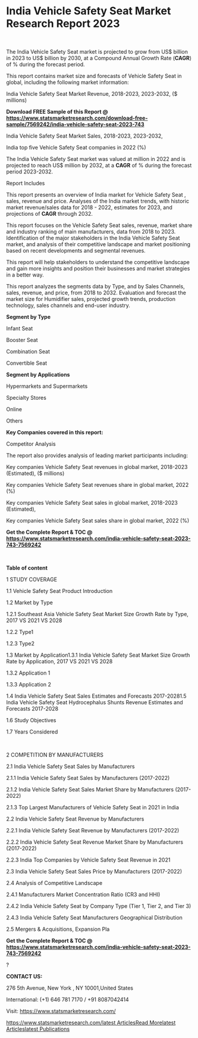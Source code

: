 <h1>India Vehicle Safety Seat Market Research Report 2023</h1><br/><p>The India Vehicle Safety Seat market is projected to grow from US$ billion in 2023 to US$ billion by 2030, at a Compound Annual Growth Rate (<strong>CAGR</strong>) of % during the forecast period.</p>
 
 
 
 <p>This report contains market size and forecasts of Vehicle Safety Seat in global, including the following market information:</p>
 
 
 
 <p>India Vehicle Safety Seat Market Revenue, 2018-2023, 2023-2032, ($ millions)</p>
 
 
 
 <p><strong>Download FREE Sample of this Report @ <a href="https://www.statsmarketresearch.com/download-free-sample/7569242/india-vehicle-safety-seat-2023-743">https://www.statsmarketresearch.com/download-free-sample/7569242/india-vehicle-safety-seat-2023-743</a></strong></p>
 
 
 
 <p>India Vehicle Safety Seat Market Sales, 2018-2023, 2023-2032,</p>
 
 
 
 <p>India top five Vehicle Safety Seat companies in 2022 (%)</p>
 
 
 
 <p>The India Vehicle Safety Seat market was valued at million in 2022 and is projected to reach US$ million by 2032, at a <strong>CAGR</strong> of % during the forecast period 2023-2032.</p>
 
 
 
 <p>Report Includes</p>
 
 
 
 <p>This report presents an overview of India market for Vehicle Safety Seat , sales, revenue and price. Analyses of the India market trends, with historic market revenue/sales data for 2018 - 2022, estimates for 2023, and projections of <strong>CAGR</strong> through 2032.</p>
 
 
 
 <p>This report focuses on the Vehicle Safety Seat sales, revenue, market share and industry ranking of main manufacturers, data from 2018 to 2023. Identification of the major stakeholders in the India Vehicle Safety Seat market, and analysis of their competitive landscape and market positioning based on recent developments and segmental revenues.</p>
 
 
 
 <p>This report will help stakeholders to understand the competitive landscape and gain more insights and position their businesses and market strategies in a better way.</p>
 
 
 
 <p>This report analyzes the segments data by Type, and by Sales Channels, sales, revenue, and price, from 2018 to 2032. Evaluation and forecast the market size for Humidifier sales, projected growth trends, production technology, sales channels and end-user industry.</p>
 
 
 
 <p><strong>Segment by Type</strong></p>
 
 
 
 <p>Infant Seat</p>
 
 
 
 <p>Booster Seat</p>
 
 
 
 <p>Combination Seat</p>
 
 
 
 <p>Convertible Seat</p>
 
 
 
 <p><strong>Segment <strong><strong>by Applications</strong></strong></strong></p>
 
 
 
 <p>Hypermarkets and Supermarkets</p>
 
 
 
 <p>Specialty Stores</p>
 
 
 
 <p>Online</p>
 
 
 
 <p>Others</p>
 
 
 
 <p><strong>Key Companies covered in this report:</strong></p>
 
 
 
 <p>Competitor Analysis</p>
 
 
 
 <p>The report also provides analysis of leading market participants including:</p>
 
 
 
 <p>Key companies Vehicle Safety Seat revenues in global market, 2018-2023 (Estimated), ($ millions)</p>
 
 
 
 <p>Key companies Vehicle Safety Seat revenues share in global market, 2022 (%)</p>
 
 
 
 <p>Key companies Vehicle Safety Seat sales in global market, 2018-2023 (Estimated),</p>
 
 
 
 <p>Key companies Vehicle Safety Seat sales share in global market, 2022 (%)</p>
 
 
 
 <div><b>Get the Complete Report & TOC @ <a href="https://www.statsmarketresearch.com/india-vehicle-safety-seat-2023-743-7569242">https://www.statsmarketresearch.com/india-vehicle-safety-seat-2023-743-7569242</a></b></div>
 
 
 
 <p><br />
 
 <b>Table of content</b></p>
 
 
 
 <p>1 STUDY COVERAGE<br />
 
 1.1 Vehicle Safety Seat Product Introduction<br />
 
 1.2 Market by Type<br />
 
 1.2.1 Southeast Asia Vehicle Safety Seat Market Size Growth Rate by Type, 2017 VS 2021 VS 2028<br />
 
 1.2.2 Type1<br />
 
 1.2.3 Type2<br />
 
 1.3 Market by Application1.3.1 India Vehicle Safety Seat Market Size Growth Rate by Application, 2017 VS 2021 VS 2028<br />
 
 1.3.2 Application 1<br />
 
 1.3.3 Application 2<br />
 
 1.4 India Vehicle Safety Seat Sales Estimates and Forecasts 2017-20281.5 India Vehicle Safety Seat Hydrocephalus Shunts Revenue Estimates and Forecasts 2017-2028<br />
 
 1.6 Study Objectives<br />
 
 1.7 Years Considered<br />
 
 <br />
 
 2 COMPETITION BY MANUFACTURERS<br />
 
 2.1 India Vehicle Safety Seat Sales by Manufacturers<br />
 
 2.1.1 India Vehicle Safety Seat Sales by Manufacturers (2017-2022)<br />
 
 2.1.2 India Vehicle Safety Seat Sales Market Share by Manufacturers (2017-2022)<br />
 
 2.1.3 Top Largest Manufacturers of Vehicle Safety Seat in 2021 in India<br />
 
 2.2 India Vehicle Safety Seat Revenue by Manufacturers<br />
 
 2.2.1 India Vehicle Safety Seat Revenue by Manufacturers (2017-2022)<br />
 
 2.2.2 India Vehicle Safety Seat Revenue Market Share by Manufacturers (2017-2022)<br />
 
 2.2.3 India Top Companies by Vehicle Safety Seat Revenue in 2021<br />
 
 2.3 India Vehicle Safety Seat Sales Price by Manufacturers (2017-2022)<br />
 
 2.4 Analysis of Competitive Landscape<br />
 
 2.4.1 Manufacturers Market Concentration Ratio (CR3 and HHI)<br />
 
 2.4.2 India Vehicle Safety Seat by Company Type (Tier 1, Tier 2, and Tier 3)<br />
 
 2.4.3 India Vehicle Safety Seat Manufacturers Geographical Distribution<br />
 
 2.5 Mergers & Acquisitions, Expansion Pla</p>
 
 
 
 <div><b>Get the Complete Report & TOC @ <a href="https://www.statsmarketresearch.com/india-vehicle-safety-seat-2023-743-7569242">https://www.statsmarketresearch.com/india-vehicle-safety-seat-2023-743-7569242</a></b></div>
 
 
 
 <p>? </p>
 
 
 
 <p><b>CONTACT US:</b><br />
 
 276 5th Avenue, New York , NY 10001,United States<br />
 
 International: (+1) 646 781 7170 / +91 8087042414<br />
 
 Visit: <a href="https://www.statsmarketresearch.com/">https://www.statsmarketresearch.com/</a><br />
 
 <a href="https://gyeongbokgung.com">https://www.statsmarketresearch.com/</a><a href="https://hallyeomaritime.com">latest Articles</a><a href="https://jingwansa.com">Read More</a><a href="https://nguoiviet.jp/">latest Articles</a><a href="https://www.intelmarketresearch.com/">latest Publications</a></p>